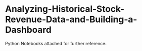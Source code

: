 # Analyzing-Historical-Stock-Revenue-Data-and-Building-a-Dashboard

Python Notebooks attached for further reference.
